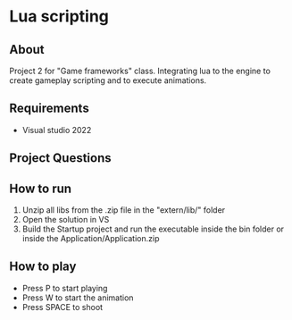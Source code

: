 # Lua scripting

## About

Project 2 for "Game frameworks" class. Integrating lua to the engine to create gameplay scripting and to execute animations.

## Requirements

- Visual studio 2022

## Project Questions

## How to run

1. Unzip all libs from the .zip file in the "extern/lib/" folder
2. Open the solution in VS
3. Build the Startup project and run the executable inside the bin folder or inside the Application/Application.zip

## How to play

- Press P to start playing
- Press W to start the animation
- Press SPACE to shoot
